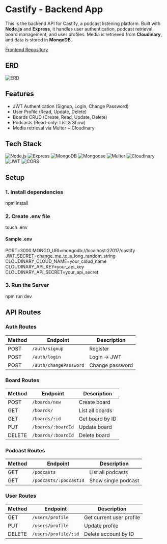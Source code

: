 # Castify - Backend App
This is the backend API for Castify, a podcast listening platform. Built with **Node.js** and **Express**, it handles user authentication, podcast retrieval, board management, and user profiles. Media is retrieved from **Cloudinary**, and data is stored in **MongoDB**.

[Frontend Repository](https://github.com/zahralmosawi/castify-front-end-app)

## ERD
![ERD](https://res.cloudinary.com/dvhwvkip4/image/upload/v1755758296/Screenshot_2025-08-15_090406_zmfsx2.png)

## Features
- JWT Authentication (Signup, Login, Change Password)
- User Profile (Read, Update, Delete)
- Boards CRUD (Create, Read, Update, Delete)
- Podcasts (Read-only: List & Show)
- Media retrieval via Multer + Cloudinary

## Tech Stack
![Node.js](https://img.shields.io/badge/-Node.js-339933?logo=node.js&logoColor=white)
![Express](https://img.shields.io/badge/-Express-000000?logo=express&logoColor=white) 
![MongoDB](https://img.shields.io/badge/-MongoDB-47A248?logo=mongodb&logoColor=white) 
![Mongoose](https://img.shields.io/badge/-Mongoose-880000?logo=mongoose&logoColor=white) 
![Multer](https://img.shields.io/badge/-Multer-563D7C?logo=multer&logoColor=white)
![Cloudinary](https://img.shields.io/badge/-Cloudinary-3448C5?logo=cloudinary&logoColor=white) 
![JWT](https://img.shields.io/badge/-JWT-000000?logo=jsonwebtokens&logoColor=white)
![CORS](https://img.shields.io/badge/-CORS-0069D9?logo=cors&logoColor=white) 

## Setup
### 1. Install dependencies
npm install

### 2. Create .env file
touch .env

#### Sample .env
PORT=3000
MONGO_URI=mongodb://localhost:27017/castify
JWT_SECRET=change_me_to_a_long_random_string
CLOUDINARY_CLOUD_NAME=your_cloud_name
CLOUDINARY_API_KEY=your_api_key
CLOUDINARY_API_SECRET=your_api_secret

### 3. Run the Server
npm run dev

## API Routes
### Auth Routes
| Method | Endpoint              | Description                |
|--------|-----------------------|----------------------------|
| POST   | `/auth/signup`        | Register                   |
| POST   | `/auth/login`         | Login → JWT                |
| POST   | `/auth/changePassword`| Change password            |

### Board Routes
| Method | Endpoint              | Description         |
|--------|-----------------------|---------------------|
| POST   | `/boards/new`         | Create board        |
| GET    | `/boards/`            | List all boards     |
| GET    | `/boards/:id`         | Get board by ID     |
| PUT    | `/boards/:boardId`    | Update board        |
| DELETE | `/boards/:boardId`    | Delete board        |

### Podcast Routes
| Method | Endpoint                  | Description          |
|--------|---------------------------|----------------------|
| GET    | `/podcasts`               | List all podcasts    |
| GET    | `/podcasts/:podcastId`    | Show single podcast  |

### User Routes
| Method | Endpoint                | Description               |
|--------|-------------------------|---------------------------|
| GET    | `/users/profile`        | Get current user profile  |
| PUT    | `/users/profile`        | Update profile            |
| DELETE | `/users/profile/:id`    | Delete account by ID      |